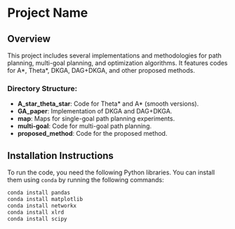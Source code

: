 # Project Name

## Overview
This project includes several implementations and methodologies for path planning, multi-goal planning, and optimization algorithms. It features codes for A*, Theta*, DKGA, DAG+DKGA, and other proposed methods.

### Directory Structure:
- **A_star_theta_star**: Code for Theta* and A* (smooth versions).
- **GA_paper**: Implementation of DKGA and DAG+DKGA.
- **map**: Maps for single-goal path planning experiments.
- **multi-goal**: Code for multi-goal path planning.
- **proposed_method**: Code for the proposed method.

## Installation Instructions

To run the code, you need the following Python libraries. You can install them using `conda` by running the following commands:

```bash
conda install pandas
conda install matplotlib
conda install networkx
conda install xlrd
conda install scipy
